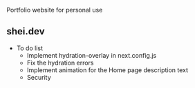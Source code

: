 Portfolio website for personal use 

## shei.dev

- To do list
    - Implement hydration-overlay in next.config.js
    - Fix the hydration errors 
    - Implement animation for the Home page description text
    - Security

